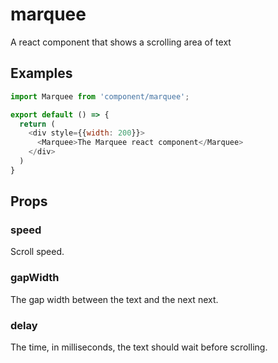 # marquee
A react component that shows a scrolling area of text

## Examples
```javascript
import Marquee from 'component/marquee';

export default () => {
  return (
    <div style={{width: 200}}>
      <Marquee>The Marquee react component</Marquee>
    </div>
  )
}
```

## Props
### speed
Scroll speed.  
  
### gapWidth
The gap width between the text and the next next.  
  
### delay
The time, in milliseconds, the text should wait before scrolling.  
  
